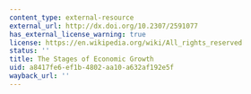```yaml
---
content_type: external-resource
external_url: http://dx.doi.org/10.2307/2591077
has_external_license_warning: true
license: https://en.wikipedia.org/wiki/All_rights_reserved
status: ''
title: The Stages of Economic Growth
uid: a8417fe6-ef1b-4802-aa10-a632af192e5f
wayback_url: ''
---
```

